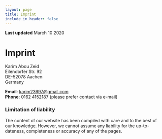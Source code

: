 ```yaml
---
layout: page
title: Imprint
include_in_header: false
---
```


**Last updated**
March 10 2020

Imprint
=======

Karim Abou Zeid  
Eilendorfer Str. 92  
DE-52078 Aachen  
Germany

**Email**: karim23697@gmail.com  
**Phone**: 0162 4152187 (please prefer contact via e-mail)

### Limitation of liability
The content of our website has been compiled with care and to the best of our knowledge. However, we cannot assume any liability for the up-to-dateness, completeness or accuracy of any of the pages.